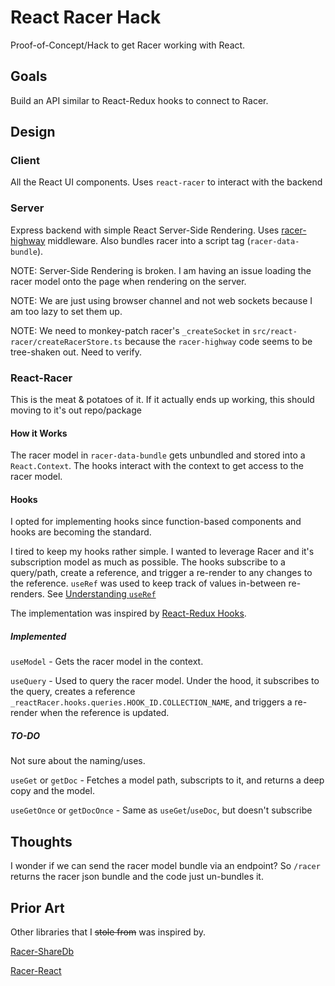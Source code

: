 # React Racer Hack

Proof-of-Concept/Hack to get Racer working with React.

## Goals

Build an API similar to React-Redux hooks to connect to Racer.

## Design

### Client

All the React UI components. Uses `react-racer` to interact with the backend

### Server

Express backend with simple React Server-Side Rendering. 
Uses [racer-highway](https://github.com/derbyparty/racer-highway) middleware. 
Also bundles racer into a script tag (`racer-data-bundle`).

NOTE: Server-Side Rendering is broken. I am having an issue loading the racer model onto the page when rendering on the server. 

NOTE: We are just using browser channel and not web sockets because I am too lazy to set them up.

NOTE: We need to monkey-patch racer's `_createSocket` in `src/react-racer/createRacerStore.ts` because the `racer-highway` code seems to be tree-shaken out. Need to verify.

### React-Racer

This is the meat & potatoes of it. If it actually ends up working, this should moving to it's out repo/package

#### How it Works

The racer model in `racer-data-bundle` gets unbundled and stored into a `React.Context`. The hooks interact with the context to get access to the racer model.

#### Hooks

I opted for implementing hooks since function-based components and hooks are becoming the standard.

I tired to keep my hooks rather simple. I wanted to leverage Racer and it's subscription model as much as possible. The hooks subscribe to a query/path, create a reference, and trigger a re-render to any changes to the reference. `useRef` was used to keep track of values in-between re-renders. See  [Understanding `useRef`](https://overreacted.io/making-setinterval-declarative-with-react-hooks/)

The implementation was inspired by [React-Redux Hooks](https://react-redux.js.org/api/hooks).

##### Implemented

`useModel` - Gets the racer model in the context.

`useQuery` - Used to query the racer model. Under the hood, it subscribes to the query, creates a reference `_reactRacer.hooks.queries.HOOK_ID.COLLECTION_NAME`, and triggers a re-render when the reference is updated.

##### TO-DO

Not sure about the naming/uses.

`useGet` or `getDoc` - Fetches a model path, subscripts to it, and returns a deep copy and the model.

`useGetOnce` or `getDocOnce` - Same as `useGet`/`useDoc`, but doesn't subscribe

## Thoughts

I wonder if we can send the racer model bundle via an endpoint? So `/racer` returns the racer json bundle and the code just un-bundles it.

## Prior Art

Other libraries that I ~~stole from~~ was inspired by.

[Racer-ShareDb](https://github.com/dmapper/startupjs/tree/master/packages)

[Racer-React](https://github.com/droganov/racer-react)
